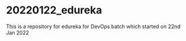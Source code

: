 # 20220122_edureka
This is a repository for edureka for DevOps batch which started on 22nd Jan 2022

